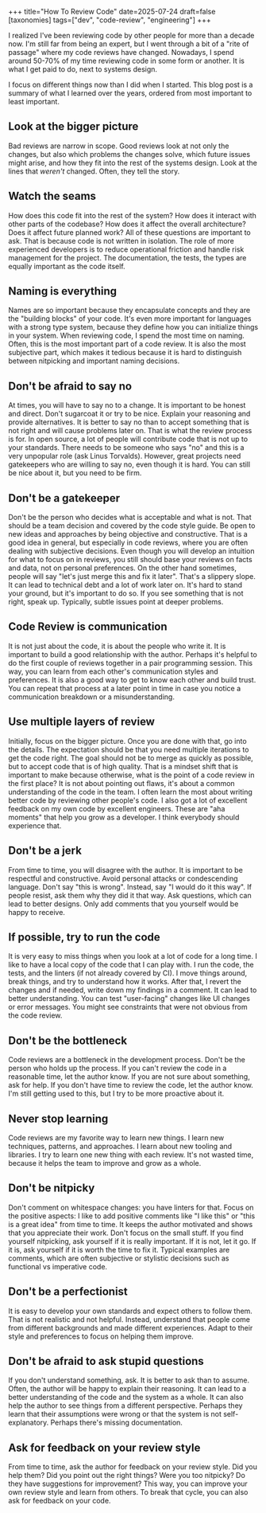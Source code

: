 +++
title="How To Review Code"
date=2025-07-24
draft=false
[taxonomies]
tags=["dev", "code-review", "engineering"]
+++

I realized I've been reviewing code by other people for more than a decade now.
I'm still far from being an expert, but I went through a bit of a "rite of passage" where my code reviews have changed.
Nowadays, I spend around 50-70% of my time reviewing code in some form or another.
It is what I get paid to do, next to systems design.

I focus on different things now than I did when I started.
This blog post is a summary of what I learned over the years, ordered from most important to least important.

## Look at the bigger picture

Bad reviews are narrow in scope.
Good reviews look at not only the changes, but also which problems the changes solve, which future issues might arise, and how they fit into the rest of the systems design.
Look at the lines that *weren't* changed.
Often, they tell the story.

## Watch the seams

How does this code fit into the rest of the system?
How does it interact with other parts of the codebase?
How does it affect the overall architecture?
Does it affect future planned work?
All of these questions are important to ask.
That is because code is not written in isolation.
The role of more experienced developers is to reduce operational friction and handle risk management for the project.
The documentation, the tests, the types are equally important as the code itself.

## Naming is everything

Names are so important because they encapsulate concepts and they are the "building blocks" of your code.
It's even more important for languages with a strong type system, because they define how you can initialize things in your system.
When reviewing code, I spend the most time on naming.
Often, this is the most important part of a code review.
It is also the most subjective part, which makes it tedious because it is hard to distinguish between nitpicking and important naming decisions.

## Don't be afraid to say no

At times, you will have to say no to a change.
It is important to be honest and direct.
Don't sugarcoat it or try to be nice.
Explain your reasoning and provide alternatives.
It is better to say no than to accept something that is not right and will cause problems later on.
That is what the review process is for.
In open source, a lot of people will contribute code that is not up to your standards.
There needs to be someone who says "no" and this is a very unpopular role (ask Linus Torvalds).
However, great projects need gatekeepers who are willing to say no, even though it is hard.
You can still be nice about it, but you need to be firm.

## Don't be a gatekeeper

Don't be the person who decides what is acceptable and what is not.
That should be a team decision and covered by the code style guide.
Be open to new ideas and approaches by being objective and constructive.
That is a good idea in general, but especially in code reviews, where you are often dealing with subjective decisions.
Even though you will develop an intuition for what to focus on in reviews, you still should base your reviews on facts and data, not on personal preferences.
On the other hand sometimes, people will say "let's just merge this and fix it later".
That's a slippery slope.
It can lead to technical debt and a lot of work later on.
It's hard to stand your ground, but it's important to do so.
If you see something that is not right, speak up.
Typically, subtle issues point at deeper problems.

## Code Review is communication

It is not just about the code, it is about the people who write it.
It is important to build a good relationship with the author.
Perhaps it's helpful to do the first couple of reviews together in a pair programming session.
This way, you can learn from each other's communication styles and preferences.
It is also a good way to get to know each other and build trust.
You can repeat that process at a later point in time in case you notice a communication breakdown or a misunderstanding.

## Use multiple layers of review

Initially, focus on the bigger picture.
Once you are done with that, go into the details.
The expectation should be that you need multiple iterations to get the code right.
The goal should not be to merge as quickly as possible, but to accept code that is of high quality.
That is a mindset shift that is important to make because otherwise, what is the point of a code review in the first place?
It is not about pointing out flaws, it's about a common understanding of the code in the team.
I often learn the most about writing better code by reviewing other people's code.
I also got a lot of excellent feedback on my own code by excellent engineers.
These are "aha moments" that help you grow as a developer.
I think everybody should experience that.

## Don't be a jerk

From time to time, you will disagree with the author.
It is important to be respectful and constructive.
Avoid personal attacks or condescending language.
Don't say "this is wrong".
Instead, say "I would do it this way".
If people resist, ask them why they did it that way.
Ask questions, which can lead to better designs.
Only add comments that you yourself would be happy to receive.

## If possible, try to run the code

It is very easy to miss things when you look at a lot of code for a long time.
I like to have a local copy of the code that I can play with.
I run the code, the tests, and the linters (if not already covered by CI).
I move things around, break things, and try to understand how it works.
After that, I revert the changes and if needed, write down my findings in a comment.
It can lead to better understanding.
You can test "user-facing" changes like UI changes or error messages.
You might see constraints that were not obvious from the code review.

## Don't be the bottleneck

Code reviews are a bottleneck in the development process.
Don't be the person who holds up the process.
If you can't review the code in a reasonable time, let the author know.
If you are not sure about something, ask for help.
If you don't have time to review the code, let the author know.
I'm still getting used to this, but I try to be more proactive about it.

## Never stop learning

Code reviews are my favorite way to learn new things.
I learn new techniques, patterns, and approaches.
I learn about new tooling and libraries.
I try to learn one new thing with each review.
It's not wasted time, because it helps the team to improve and grow as a whole.

## Don't be nitpicky

Don't comment on whitespace changes: you have linters for that.
Focus on the positive aspects: I like to add positive comments like "I like this" or "this is a great idea" from time to time.
It keeps the author motivated and shows that you appreciate their work.
Don't focus on the small stuff.
If you find yourself nitpicking, ask yourself if it is really important.
If it is not, let it go.
If it is, ask yourself if it is worth the time to fix it.
Typical examples are comments, which are often subjective or stylistic decisions such as functional vs imperative code.

## Don't be a perfectionist

It is easy to develop your own standards and expect others to follow them.
That is not realistic and not helpful.
Instead, understand that people come from different backgrounds and made different experiences.
Adapt to their style and preferences to focus on helping them improve.

## Don't be afraid to ask stupid questions

If you don't understand something, ask.
It is better to ask than to assume.
Often, the author will be happy to explain their reasoning.
It can lead to a better understanding of the code and the system as a whole.
It can also help the author to see things from a different perspective.
Perhaps they learn that their assumptions were wrong or that the system is not self-explanatory.
Perhaps there's missing documentation.

## Ask for feedback on your review style

From time to time, ask the author for feedback on your review style.
Did you help them?
Did you point out the right things?
Were you too nitpicky?
Do they have suggestions for improvement?
This way, you can improve your own review style and learn from others.
To break that cycle, you can also ask for feedback on your code.